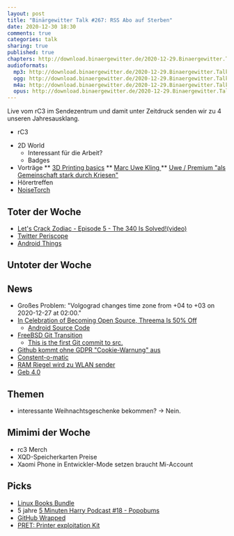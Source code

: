```yaml
---
layout: post
title: "Binärgewitter Talk #267: RSS Abo auf Sterben"
date: 2020-12-30 18:30
comments: true
categories: talk
sharing: true
published: true
chapters: http://download.binaergewitter.de/2020-12-29.Binaergewitter.Talk.267.chapters.txt
audioformats:
  mp3: http://download.binaergewitter.de/2020-12-29.Binaergewitter.Talk.267.mp3
  ogg: http://download.binaergewitter.de/2020-12-29.Binaergewitter.Talk.267.ogg
  m4a: http://download.binaergewitter.de/2020-12-29.Binaergewitter.Talk.267.m4a
  opus: http://download.binaergewitter.de/2020-12-29.Binaergewitter.Talk.267.opus
---
```

Live vom rC3 im Sendezentrum und damit unter Zeitdruck senden wir zu 4 unseren Jahresausklang.

- rC3
 * 2D World
   * Interessant für die Arbeit?
   * Badges
 * Vorträge
 ** [3D Printing basics]( https://media.ccc.de/v/cccs-rc3-3dprinting )
 ** [Marc Uwe Kling ]( )
 ** [Uwe / Premium "als Gemeinschaft stark durch Kriesen"]( https://media.ccc.de/v/rc3-335505-als_gemeinschaft_stark_durch_krisen#t=1565 )
 * Hörertreffen
 * [NoiseTorch]( https://github.com/lawl/NoiseTorch )

## Toter der Woche
- [Let's Crack Zodiac - Episode 5 - The 340 Is Solved!(video)]( https://www.youtube.com/watch?v=-1oQLPRE21o )
- [Twitter Periscope]( https://variety.com/2020/digital/news/twitter-shut-down-periscope-1234854327/ )
- [Android Things]( https://www.theregister.com/2020/12/17/google_kills_android_things/ )

## Untoter der Woche

## News
- Großes Problem: "Volgograd changes time zone from +04 to +03 on 2020-12-27 at 02:00."
- [In Celebration of Becoming Open Source, Threema Is 50% Off]( https://threema.ch/en/blog/posts/open-source-discount )
  * [Android Source Code]( https://github.com/threema-ch/threema-android )
- [FreeBSD Git Transition]( https://wiki.freebsd.org/git )
  * [This is the first Git commit to src.]( https://cgit.freebsd.org/src/commit/?id=5ef5f51d2bef80b0ede9b10ad5b0e9440b60518c )
- [Github kommt ohne GDPR "Cookie-Warnung" aus]( https://github.blog/2020-12-17-no-cookie-for-you/ )
 - [Constent-o-matic]( https://addons.mozilla.org/en-US/firefox/addon/consent-o-matic/ )
- [RAM Riegel wird zu WLAN sender]( https://winfuture.de/news,120073.html )
- [Geb 4.0]( https://twitter.com/GebFramework/status/1343577567337582592 )

## Themen

- interessante Weihnachtsgeschenke bekommen?
-> Nein.

## Mimimi der Woche
- rc3 Merch
- XQD-Speicherkarten Preise
- Xaomi Phone in Entwickler-Mode setzen braucht Mi-Account

## Picks
- [Linux Books Bundle]( https://www.humblebundle.com/books/linux-apress-books )
- 5 jahre [5 Minuten Harry Podcast #18 - Popobums](https://www.youtube.com/watch?v=gkBGYmc9Adk)
- [GitHub Wrapped]( https://githubwrapped.tech/ )
- [PRET: Printer exploitation Kit]( https://github.com/RUB-NDS/PRET )


